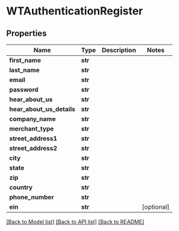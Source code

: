 # WTAuthenticationRegister


## Properties
Name | Type | Description | Notes
------------ | ------------- | ------------- | -------------
**first_name** | **str** |  | 
**last_name** | **str** |  | 
**email** | **str** |  | 
**password** | **str** |  | 
**hear_about_us** | **str** |  | 
**hear_about_us_details** | **str** |  | 
**company_name** | **str** |  | 
**merchant_type** | **str** |  | 
**street_address1** | **str** |  | 
**street_address2** | **str** |  | 
**city** | **str** |  | 
**state** | **str** |  | 
**zip** | **str** |  | 
**country** | **str** |  | 
**phone_number** | **str** |  | 
**ein** | **str** |  | [optional] 

[[Back to Model list]](../README.md#documentation-for-models) [[Back to API list]](../README.md#documentation-for-api-endpoints) [[Back to README]](../README.md)


